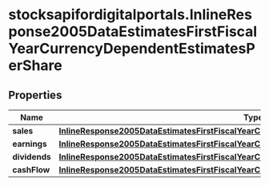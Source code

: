 # stocksapifordigitalportals.InlineResponse2005DataEstimatesFirstFiscalYearCurrencyDependentEstimatesPerShare

## Properties

Name | Type | Description | Notes
------------ | ------------- | ------------- | -------------
**sales** | [**InlineResponse2005DataEstimatesFirstFiscalYearCurrencyDependentEstimatesPerShareSales**](InlineResponse2005DataEstimatesFirstFiscalYearCurrencyDependentEstimatesPerShareSales.md) |  | [optional] 
**earnings** | [**InlineResponse2005DataEstimatesFirstFiscalYearCurrencyDependentEstimatesPerShareEarnings**](InlineResponse2005DataEstimatesFirstFiscalYearCurrencyDependentEstimatesPerShareEarnings.md) |  | [optional] 
**dividends** | [**InlineResponse2005DataEstimatesFirstFiscalYearCurrencyDependentEstimatesPerShareDividends**](InlineResponse2005DataEstimatesFirstFiscalYearCurrencyDependentEstimatesPerShareDividends.md) |  | [optional] 
**cashFlow** | [**InlineResponse2005DataEstimatesFirstFiscalYearCurrencyDependentEstimatesPerShareCashFlow**](InlineResponse2005DataEstimatesFirstFiscalYearCurrencyDependentEstimatesPerShareCashFlow.md) |  | [optional] 


